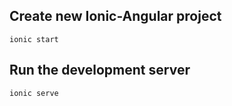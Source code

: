 
## Create new Ionic-Angular project

```
ionic start
```

## Run the development server

```
ionic serve
```
